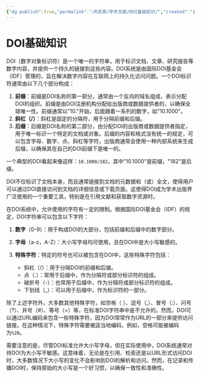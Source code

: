 ```yaml
---
{"dg-publish":true,"permalink":"/R资源/学术文献/DOI基础知识/","created":"2024-02-07T23:33:01.648+08:00","updated":"2024-03-04T02:09:06.773+08:00"}
---
```


# DOI基础知识

DOI（数字对象标识符）是一个唯一的字符串，用于标识文档、文章、研究报告等数字内容，并提供一个持久的链接到这些内容。DOI系统是由国际DOI基金会（IDF）管理的，旨在解决数字内容在互联网上的持久化访问问题。一个DOI标识符通常由以下几个部分构成：

1. **前缀**：前缀是DOI名称的第一部分，通常由一个反向的域名组成，表示分配DOI的组织。前缀是由DOI注册机构分配给出版商或数据提供者的，以确保全球唯一性。前缀通常以"10."开始，后面跟着一系列的数字，如"10.1000"。
2. **斜杠（/）**：斜杠是固定的分隔符，用于分隔前缀和后缀。
3. **后缀**：后缀是DOI名称的第二部分，由分配DOI的出版商或数据提供者指定，用于唯一标识一个特定的文档或对象。后缀的内容和格式没有统一的规定，可以包含字母、数字、点、斜杠等字符，出版商通常会使用一种内部系统来生成后缀，以确保其在自己的DOI前缀下是唯一的。

一个典型的DOI看起来像这样：`10.1000/182`，其中"10.1000"是前缀，"182"是后缀。

DOI不仅标识了文档本身，而且通常链接到文档的元数据和（或）全文，使得用户可以通过DOI直接访问到文档的详细信息或下载页面。这使得DOI成为学术出版界广泛使用的一个重要工具，特别是在引用文献和获取数字资源时。

在DOI系统中，允许使用的字符有一定的限制。根据国际DOI基金会（IDF）的规定，DOI字符串可以包含以下字符：

1. **数字**（0-9）：用于构成DOI的大部分，包括前缀和后缀中的数字部分。
2. **字母**（a-z，A-Z）：大小写字母均可使用，且在DOI中是大小写敏感的。
3. **特殊字符**：特定的符号也可以被包含在DOI中，这些特殊字符包括：

   - 斜杠（/）：用于分隔DOI的前缀和后缀。
   - 点（.）：常用于后缀中，作为分隔符或部分标识符的组成。
   - 破折号（-）：也常用于后缀中，作为分隔符或部分标识符的组成。
   - 下划线（_）：可以用于后缀中，作为标识符的一部分。

除了上述字符外，大多数其他特殊字符，如空格（ ）、逗号（,）、冒号（:）、问号（?）、井号（#）、等号（=）等，在标准DOI字符串中是不允许的。然而，DOI可以通过URL编码来包含一些特殊字符，因为DOI常常作为URL的一部分来提供访问链接。在这种情况下，特殊字符需要被适当地编码，例如，空格可能被编码为`%20`。

需要注意的是，尽管DOI标准允许大小写字母，但在实际使用中，DOI系统通常对待DOI为大小写不敏感。这意味着，无论是在引用、检索还是以URL形式访问DOI时，大多数情况下大小写的变化不会影响到DOI的解析和访问。然而，在记录和传播DOI时，保持原始的大小写是一个好习惯，以确保一致性和准确性。